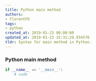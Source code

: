 ```yaml
---
title: Python main method
authors:
- FlorentF9
tags:
- python
created_at: 2019-01-23 00:00:00
updated_at: 2019-01-23 15:31:29.934570
tldr: Syntax for main method in Python.
---
```


### Python main method


```python
if __name__ == '__main__':
    # code
```